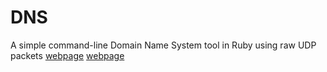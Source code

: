 # DNS
A simple command-line Domain Name System tool in Ruby using raw UDP packets
[webpage](http://www.firewall.cx/networking-topics/protocols/domain-name-system-dns/160-protocols-dns-query.html)
[webpage](http://www.firewall.cx/networking-topics/protocols/domain-name-system-dns/161-protocols-dns-response.html)
